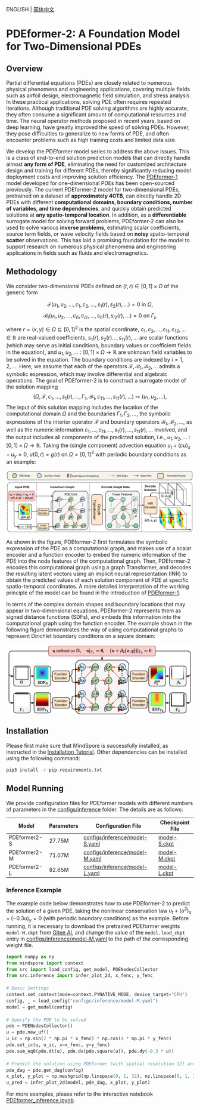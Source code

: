 ENGLISH | [简体中文](README_CN.md)

# PDEformer-2: A Foundation Model for Two-Dimensional PDEs

## Overview

Partial differential equations (PDEs) are closely related to numerous physical phenomena and engineering applications, covering multiple fields such as airfoil design, electromagnetic field simulation, and stress analysis.
In these practical applications, solving PDE often requires repeated iterations.
Although traditional PDE solving algorithms are highly accurate, they often consume a significant amount of computational resources and time.
The neural operator methods proposed in recent years, based on deep learning, have greatly improved the speed of solving PDEs.
However, they pose difficulties to generalize to new forms of PDE, and often encounter problems such as high training costs and limited data size.

We develop the PDEformer model series to address the above issues.
This is a class of end-to-end solution prediction models that can directly handle almost **any form of PDE**, eliminating the need for customized architecture design and training for different PDEs, thereby significantly reducing model deployment costs and improving solution efficiency.
The [PDEformer-1](https://gitee.com/mindspore/mindscience/blob/master/MindFlow/applications/pdeformer1d) model developed for one-dimensional PDEs has been open-sourced previously.
The current PDEformer-2 model for two-dimensional PDEs, pretrained on a dataset of **approximately 40TB**, can directly handle 2D PDEs with different **computational domains, boundary conditions, number of variables, and time dependencies**, and quickly obtain predicted solutions at **any spatio-temporal location**.
In addition, as a **differentiable** surrogate model for solving forward problems, PDEformer-2 can also be used to solve various **inverse problems**, estimating scalar coefficients, source term fields, or wave velocity fields based on **noisy** spatio-temporal **scatter** observations.
This has laid a promising foundation for the model to support research on numerous physical phenomena and engineering applications in fields such as fluids and electromagnetics.

## Methodology

We consider two-dimensional PDEs defined on $(t,r)\in[0,1]\times\Omega$ of the generic form

$$\mathcal{F}(u_1,u_2,\dots,c_1,c_2,\dots,s_1(r),s_2(r),\dots)=0\text{ in }\Omega,$$
$$\mathcal{B}_i(u_1,u_2,\dots,c_{i1},c_{i2},\dots,s_{i1}(r),s_{i2}(r),\dots)=0\text{ on }\Gamma_i,$$

where $r=(x,y)\in\Omega\subseteq[0,1]^2$ is the spatial coordinate, $c_1,c_2,\dots,c_{11},c_{12},\dots \in \mathbb{R}$ are real-valued coefficients, $s_1(r),s_2(r)\dots,s_{11}(r),\dots$ are scalar functions (which may serve as initial conditions, boundary values or coefficient fields in the equation), and $u_1,u_2,\dots:[0,1]\times\Omega\to\mathbb{R}$ are unknown field variables to be solved in the equation.
The boundary conditions are indexed by $i=1,2,\dots$.
Here, we assume that each of the operators $\mathcal{F},\mathcal{B}_1,\mathcal{B}_2,\dots$ admits a symbolic expression, which may involve differential and algebraic operations.
The goal of PDEformer-2 is to construct a surrogate model of the solution mapping
$$(\Omega,\mathcal{F},c_1,\dots,s_1(r),\dots,\Gamma_1,\mathcal{B}_1,c_{11},\dots,s_{11}(r),\dots)\mapsto(u_1,u_2,\dots),$$
The input of this solution mapping includes the location of the computational domain $\Omega$ and the boundaries $\Gamma_1,\Gamma_2,\dots$,
the symbolic expressions of the interior operator $\mathcal{F}$ and boundary operators $\mathcal{B}_1,\mathcal{B}_2,\dots$,
as well as the numeric information $c_1,\dots,c_{11},\dots,s_1(r),\dots,s_{11}(r),\dots$ involved,
and the output includes all components of the predicted solution, i.e., $u_1,u_2,\dots:[0,1]\times\Omega\to\mathbb{R}$.
Taking the (single component) advection equation $u_t+(cu)_x+u_y=0$, $u(0,r)=g(r)$ on $\Omega=[0,1]^2$ with periodic boundary conditions as an example:

![](docs/images/PDEformerV2Arch.png)

As shown in the figure, PDEformer-2 first formulates the symbolic expression of the PDE as a computational graph, and makes use of a scalar encoder and a function encoder to embed the numeric information of the PDE into the node features of the computational graph.
Then, PDEformer-2 encodes this computational graph using a graph Transformer, and decodes the resulting latent vectors using an implicit neural representation (INR) to obtain the predicted values of each solution component of PDE at specific spatio-temporal coordinates.
A more detailed interpretation of the working principle of the model can be found in the introduction of [PDEformer-1](https://gitee.com/mindspore/mindscience/blob/master/MindFlow/applications/pdeformer1d).
 
In terms of the complex domain shapes and boundary locations that may appear in two-dimensional equations, PDEformer-2 represents them as signed distance functions (SDFs), and embeds this information into the computational graph using the function encoder.
The example shown in the following figure demonstrates the way of using computational graphs to represent Dirichlet boundary conditions on a square domain:

![](docs/images/DAG-BC-Dirichlet.png)

## Installation

Please first make sure that MindSpore is successfully installed, as instructed in the [Installation Tutorial](https://www.mindspore.cn/install).
Other dependencies can be installed using the following command:

```bash
pip3 install -r pip-requirements.txt
```

## Model Running

We provide configuration files for PDEformer models with different numbers of parameters in the [configs/inference](configs/inference) folder.
The details are as follows:

| Model | Parameters | Configuration File | Checkpoint File |
| ---- | ---- | ---- | ---- |
| PDEformer2-S | 27.75M | [configs/inference/model-S.yaml](configs/inference/model-S.yaml) | [model-S.ckpt](https://ai.gitee.com/functoreality/PDEformer2-S/blob/master/model-S.ckpt) |
| PDEformer2-M | 71.07M | [configs/inference/model-M.yaml](configs/inference/model-M.yaml) | [model-M.ckpt](https://ai.gitee.com/functoreality/PDEformer2-M/blob/master/model-M.ckpt) |
| PDEformer2-L | 82.65M | [configs/inference/model-L.yaml](configs/inference/model-L.yaml) | [model-L.ckpt](https://ai.gitee.com/functoreality/PDEformer2-L/blob/master/model-L.ckpt) |

### Inference Example

The example code below demonstrates how to use PDEformer-2 to predict the solution of a given PDE,
taking the nonlinear conservation law $u_{t}+(u^2)_x+(-0.3u)_y=0$ (with periodic boundary conditions) as the example.
Before running, it is necessary to download the pretrained PDEformer weights `model-M.ckpt` from [Gitee AI](https://ai.gitee.com/functoreality/PDEformer2-M/blob/master/model-M.ckpt),
and change the value of the `model.load_ckpt` entry in [configs/inference/model-M.yaml](configs/inference/model-M.yaml) to the path of the corresponding weight file.

```python
import numpy as np
from mindspore import context
from src import load_config, get_model, PDENodesCollector
from src.inference import infer_plot_2d, x_fenc, y_fenc

# Basic Settings
context.set_context(mode=context.PYNATIVE_MODE, device_target="CPU")
config, _ = load_config("configs/inference/model-M.yaml")
model = get_model(config)

# Specify the PDE to be solved
pde = PDENodesCollector()
u = pde.new_uf()
u_ic = np.sin(2 * np.pi * x_fenc) * np.cos(4 * np.pi * y_fenc)
pde.set_ic(u, u_ic, x=x_fenc, y=y_fenc)
pde.sum_eq0(pde.dt(u), pde.dx(pde.square(u)), pde.dy(-0.3 * u))

# Predict the solution using PDEformer (with spatial resolution 32) and plot
pde_dag = pde.gen_dag(config)
x_plot, y_plot = np.meshgrid(np.linspace(0, 1, 32), np.linspace(0, 1, 32), indexing="ij")
u_pred = infer_plot_2d(model, pde_dag, x_plot, y_plot)
```

For more examples, please refer to the interactive notebook [PDEformer_inference.ipynb](PDEformer_inference.ipynb).
